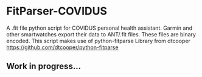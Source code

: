 # FitParser-COVIDUS
A .fit file python script for COVIDUS personal health assistant. Garmin and other smartwatches export their data to ANT/.fit files. These files are binary encoded. This script makes use of python-fitparse Library from dtcooper https://github.com/dtcooper/python-fitparse
## Work in progress...
